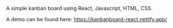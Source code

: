 A simple kanban board using React, Javascript, HTML, CSS.

A demo can be found here: https://kanbanboard-react.netlify.app/